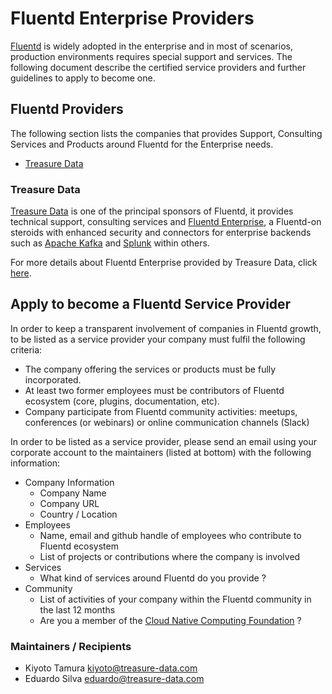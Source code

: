 # Fluentd Enterprise Providers

[Fluentd](https://www.fluentd.org) is widely adopted in the enterprise and in most of scenarios, production environments requires special support and services. The following document describe the certified  service providers and further guidelines to apply to become one.

## Fluentd Providers

The following section lists the companies that provides Support, Consulting Services and Products around Fluentd for the Enterprise needs.

- [Treasure Data](https://fluentd.treasuredata.com)

### Treasure Data

[Treasure Data](https://www.treasuredata.com) is one of the principal sponsors of Fluentd, it provides technical support, consulting services and [Fluentd Enterprise](https://fluentd.treasuredata.com/), a Fluentd-on steroids with enhanced security and connectors for enterprise backends such as [Apache Kafka](https://kafka.apache.org) and [Splunk](https://www.splunk.com) within others.

For more details about Fluentd Enterprise provided by Treasure Data, click [here](https://fluentd.treasuredata.com/).

## Apply to become a Fluentd Service Provider

In order to keep a transparent involvement of companies in Fluentd growth, to be listed as a service provider your company must fulfil the following criteria:

- The company offering the services or products must be fully incorporated.
- At least two former employees must be contributors of Fluentd ecosystem (core, plugins, documentation, etc).
- Company participate from Fluentd community activities: meetups, conferences (or webinars) or online communication channels (Slack)

In order to be listed as a service provider, please send an email using your corporate account to the maintainers (listed at bottom) with the following information:

- Company Information
  - Company Name
  - Company URL
  - Country / Location
- Employees
  - Name, email and github handle of employees who contribute to Fluentd ecosystem
  - List of projects or contributions where the company is involved
- Services
  - What kind of services around Fluentd do you provide ?
- Community
  - List of activities of your company within the Fluentd community in the last 12 months
  - Are you a member of the [Cloud Native Computing Foundation](https://cncf.io) ?

### Maintainers / Recipients

- Kiyoto Tamura <kiyoto@treasure-data.com>
- Eduardo Silva <eduardo@treasure-data.com>
